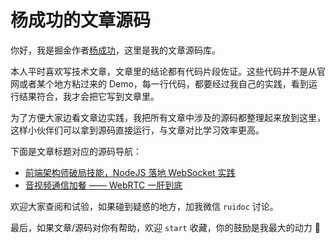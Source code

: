 # 杨成功的文章源码

你好，我是掘金作者[杨成功](https://juejin.cn/user/1169536100339101)，这里是我的文章源码库。

本人平时喜欢写技术文章，文章里的结论都有代码片段佐证。这些代码并不是从官网或者某个地方粘过来的 Demo，每一行代码，都要经过我自己的实践，看到运行结果符合，我才会把它写到文章里。

为了方便大家边看文章边实践，我把所有文章中涉及的源码都整理起来放到这里，这样小伙伴们可以拿到源码直接运行，与文章对比学习效率更高。

下面是文章标题对应的源码导航：

- [前端架构师破局技能，NodeJS 落地 WebSocket 实践](./src/nodejs-websocket)
- [音视频通信加餐 —— WebRTC 一肝到底](./src/webrtc-web/local)

欢迎大家查阅和试验，如果碰到疑惑的地方，加我微信 `ruidoc` 讨论。

最后，如果文章/源码对你有帮助，欢迎 `start` 收藏，你的鼓励是我最大的动力 🙏

